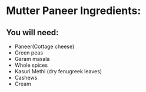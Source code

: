 # Mutter Paneer Ingredients: 
## You will need: 

* Paneer(Cottage cheese)
* Green peas
* Garam masala
* Whole spices
* Kasuri Methi (dry fenugreek leaves)
* Cashews
* Cream








